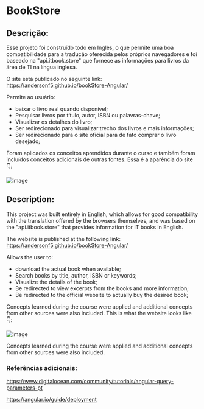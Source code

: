 # BookStore

## Descrição: 
 Esse projeto foi construído todo em Inglês, o que permite uma boa compatibilidade para a tradução oferecida pelos próprios navegadores e foi baseado na "api.itbook.store" que fornece as informações para livros da área de TI na língua inglesa.
 
 O site está publicado no seguinte link:
 https://andersonf5.github.io/bookStore-Angular/
 
 Permite ao usuário:
 - baixar o livro real quando disponível;
 - Pesquisar livros por título, autor, ISBN ou palavras-chave;
 - Visualizar os detalhes do livro;
 - Ser redirecionado para visualizar trecho dos livros e mais informações;
 - Ser redirecionado para o site oficial para de fato comprar o livro desejado;
  
  Foram aplicados os conceitos aprendidos durante o curso e também foram incluídos conceitos adicionais de outras fontes.
  Essa é a aparência do site 👇:
  
  ![image](https://user-images.githubusercontent.com/85893310/181920125-d9fd2df7-b27d-4fbf-961f-344ce62aab1f.png)


## Description:
  This project was built entirely in English, which allows for good compatibility with the translation offered by the browsers themselves, and was based on the "api.itbook.store" that provides information for IT books in English. 

The website is published at the following link:
 https://andersonf5.github.io/bookStore-Angular/
 
 Allows the user to:
 - download the actual book when available;
 - Search books by title, author, ISBN or keywords;
 - Visualize the details of the book;
 - Be redirected to view excerpts from the books and more information;
 - Be redirected to the official website to actually buy the desired book;
  
  Concepts learned during the course were applied and additional concepts from other sources were also included.
  This is what the website looks like 👇:
    
  ![image](https://user-images.githubusercontent.com/85893310/181920125-d9fd2df7-b27d-4fbf-961f-344ce62aab1f.png)

Concepts learned during the course were applied and additional concepts from other sources were also included.

### Referências adicionais:
https://www.digitalocean.com/community/tutorials/angular-query-parameters-pt

https://angular.io/guide/deployment

